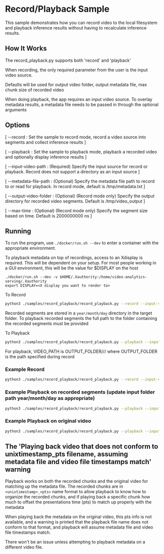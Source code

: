 # Record/Playback Sample

This sample demonstrates how you can record video to the local filesystem and playback inference results without having to recalculate inference results.

## How It Works

The record_playback.py supports both 'record' and 'playback'

When recording, the only required parameter from the user is the input video source. 

Defaults will be used for output video folder, output metadata file, max chunk size of recorded video

When doing playback, the app requires an input video source. To overlay metadata results, a metadata file needs to be passed in through the optional arguments

## Options

[ --record : Set the sample to record mode, record a video source into segments and collect inference results ]

[ --playback : Set the sample to playback mode, playback a recorded video and optionally display inference results ]

[ --input-video-path : (Required) Specify the input source for record or playback. Record does not support a directory as an input source ]

[ --metadata-file-path : (Optional) Specify the metadata file path to record to or read for playback. In record mode, default is /tmp/metadata.txt ]

[ --output-video-folder : (Optional) (Record mode only) Specify the output directory for recorded video segments. Default is /tmp/video_output ]

[ --max-time : (Optional) (Record mode only) Specify the segment size based on time. Default is 2000000000 ns ] 

## Running

To run the program, use `./docker/run.sh --dev` to enter a container with the appropriate environment.

To playback metadata on top of recordings, access to an Xdisplay is required. This will be dependent on your setup. For most people working in a GUI environment, this will be the value for $DISPLAY on the host

```
./docker/run.sh --dev -v $HOME/.Xauthority:/home/video-analytics-serving/.Xauthority
export DISPLAY=<X display you want to render to>
```

To Record

```sh
python3 ./samples/record_playback/record_playback.py --record --input-video-path <VIDEO_PATH> --metadata-file-path <METADATA_PATH> --output-video-folder <OUTPUT_FOLDER>
```

Recorded segments are stored in a `year/month/day` directory in the target folder. To playback recorded segments the full path to the folder containing the recorded segments must be provided

To Playback

```sh
python3 ./samples/record_playback/record_playback.py --playback --input-video-path <VIDEO_PATH> --metadata-file-path <METADATA_PATH>
```

For playback, VIDEO_PATH is OUTPUT_FOLDER/<year>/<month>/<day> where OUTPUT_FOLDER is the path specified during record

### Example Record
```sh
python3 ./samples/record_playback/record_playback.py --record --input-video-path /home/video-analytics-serving/samples/bottle_detection.mp4
```

### Example Playback on recorded segments (update input folder path year/month/day as appropriate)
```sh
python3 ./samples/record_playback/record_playback.py --playback --input-video-path /tmp/video_output/2021/1/1/ --metadata-file-path /tmp/metadata.txt
```

### Example Playback on original video
```sh
python3 ./samples/record_playback/record_playback.py --playback --input-video-path /home/video-analytics-serving/samples/bottle_detection.mp4 --metadata-file-path /tmp/metadata.txt
```

## The 'Playing back video that does not conform to unixtimestamp_pts filename, assuming metadata file and video file timestamps match' warning
Playback works on both the recorded chunks and the original video for matching up the metadata file. The recorded chunks are in `<unixtimestamp>_<pts>` name format to allow playback to know how to organize the recorded chunks, and if playing back a specific chunk how much to offset the presentations time (pts) to match up properly with the metadata

When playing back the metadata on the original video, this pts info is not available, and a warning is printed that the playback file name does not conform to that format, and playback will assume metadata file and video file timestamps match. 

There won't be an issue unless attempting to playback metadata on a different video file.

